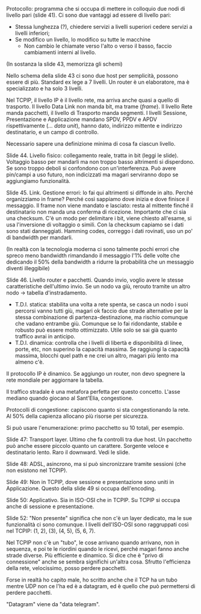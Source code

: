 Protocollo: programma che si occupa di mettere in colloquio due nodi di livello pari (slide 41). Ci sono due vantaggi ad essere di livello pari:
* Stessa lunghezza (?), chiedere servizi a livelli superiori cedere servizi a livelli inferiori;
* Se modifico un livello, lo modifico su tutte le macchine
	* Non cambio le chiamate verso l'alto o verso il basso, faccio cambiamenti interni al livello.

(In sostanza la slide 43, memorizza gli schemi)

Nello schema della slide 43 ci sono due host per semplicità, possono essere di più. Standard ex lege a 7 livelli. Un router è un elaboratore, ma è specializzato e ha solo 3 livelli.

Nel TCPIP, il livello IP è il livello rete, ma arriva anche quasi a quello di trasporto. Il livello Data Link non manda bit, ma trame (*frame*). Il livello Rete manda pacchetti, il livello di Trasporto manda segmenti. I livelli Sessione, Presentazione e Applicazione mandano SPDV, PPDV e APDV rispettivamente (*... data unit*), hanno dato, indirizzo mittente e indirizzo destinatario, e un campo di controllo.

Necessario sapere una definizione minima di cosa fa ciascun livello.

Slide 44. Livello fisico: collegamento reale, tratta in bit (leggi le slide). Voltaggio basso per mandarli ma non troppo basso altrimenti si disperdono. Se sono troppo deboli si confondono con un'interferenza. Può avere pin/campi a uso futuro, non indicizzati ma magari serviranno dopo se aggiungiamo funzionalità.

Slide 45. Link. Gestione errori: lo fai qui altrimenti si diffonde in alto. Perché organizziamo in frame? Perché così sappiamo dove inizia e dove finisce il messaggio. Il frame non viene mandato e lasciato: resta al mittente finché il destinatario non manda una conferma di ricezione. Importante che ci sia una checksum. C'è un modo per delimitare i bit, viene chiesto all'esame, si usa l'inversione di voltaggio o simili. Con la checksum capiamo se i dati sono stati danneggiati. Hamming codes, correggo i dati rovinati, uso un po' di bandwidth per mandarli.

(In realtà con la tecnologia moderna ci sono talmente pochi errori che spreco meno bandwidth rimandando il messaggio l'1% delle volte che dedicando il 50% della bandwidth a ridurre la probabilità che un messaggio diventi illeggibile)

Slide 46. Livello router e pacchetti. Quando invio, voglio avere le stesse caratteristiche dell'ultimo invio. Se un nodo va giù, rerouto tramite un altro nodo -> tabella d'instradamento.

* T.D.I. statica: stabilita una volta a rete spenta, se casca un nodo i suoi percorsi vanno tutti giù, magari ok faccio due strade alternative per la stessa combinazione di partenza-destinazione, ma rischio comunque che vadano entrambe giù. Comunque se lo fai ridondante, stabile e robusto può essere molto ottimizzato. Utile solo se sai già quanto traffico avrai in anticipo.
* T.D.I. dinamica: controlla che i livelli di libertà e disponibilità di linee, porte, etc, non superino la capacità massima. Se raggiungi la capacità massima, blocchi quel path e ne crei un altro, magari più lento ma almeno c'è.

Il protocollo IP è dinamico. Se aggiungo un router, non devo spegnere la rete mondiale per aggiornare la tabella.

Il traffico stradale è una metafora perfetta per questo concetto. L'asse mediano quando giocano al Sant'Elia, congestione.

Protocolli di congestione: capiscono quanto si sta congestionando la rete. Al 50% della capienza allocano più risorse per sicurezza.

Si può usare l'enumerazione: primo pacchetto su 10 totali, per esempio.

Slide 47: Transport layer. Ultimo che fa controlli tra due host. Un pacchetto può anche essere piccolo quanto un carattere. Sorgente veloce e destinatario lento. Raro il downward. Vedi le slide.

Slide 48: ADSL, asincrono, ma si può sincronizzare tramite sessioni (che non esistono nel TCPIP).

Slide 49: Non in TCPIP, dove sessione e presentazione sono uniti in Applicazione. Questo della slide 49 si occupa dell'encoding.

Slide 50: Applicativo. Sia in ISO-OSI che in TCPIP. Su TCPIP si occupa anche di sessione e presentazione.

Slide 52: "Non presente" significa che non c'è un layer dedicato, ma le sue funzionalità ci sono comunque. I livelli dell'ISO-OSI sono raggruppati così nel TCPIP: (1, 2), (3), (4, 5), (5, 6, 7).

Nel TCPIP non c'è un "tubo", le cose arrivano quando arrivano, non in sequenza, e poi te le riordini quando le ricevi, perché magari fanno anche strade diverse. Più efficiente e dinamico. Si dice che è "privo di connessione" anche se sembra significhi un'altra cosa. Sfrutto l'efficienza della rete, velocissimo, posso perdere pacchetti.

Forse in realtà ho capito male, ho scritto anche che il TCP ha un tubo mentre UDP non ce l'ha ed è a datagram, ed è quello che può permettersi di perdere pacchetti.

"Datagram" viene da "data telegram".